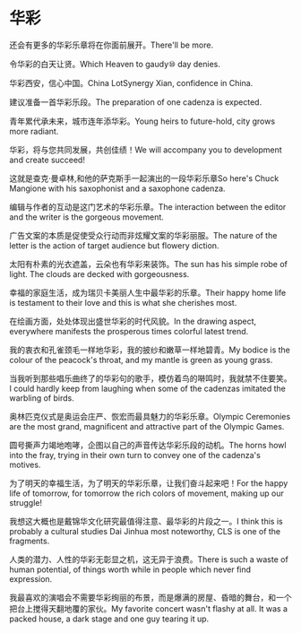 # 华彩

<p><span class="chinese">还会有更多的华彩乐章将在你面前展开。</span><span class="english">There'll be more.</span></p>

<p><span class="chinese">令华彩的白天让贤。</span><span class="english">Which Heaven to gaudy⑩ day denies.</span></p>

<p><span class="chinese">华彩西安，信心中国。</span><span class="english">China LotSynergy Xian, confidence in China.</span></p>

<p><span class="chinese">建议准备一首华彩乐段。</span><span class="english">The preparation of one cadenza is expected.</span></p>

<p><span class="chinese">青年累代承未来，城市连年添华彩。</span><span class="english">Young heirs to future-hold, city grows more radiant.</span></p>

<p><span class="chinese">华彩，将与您共同发展，共创佳绩！</span><span class="english">We will accompany you to development and create succeed!</span></p>

<p><span class="chinese">这就是查克·曼卓林,和他的萨克斯手一起演出的一段华彩乐章</span><span class="english">So here's Chuck Mangione with his saxophonist and a saxophone cadenza.</span></p>

<p><span class="chinese">编辑与作者的互动是这门艺术的华彩乐章。</span><span class="english">The interaction between the editor and the writer is the gorgeous movement.</span></p>

<p><span class="chinese">广告文案的本质是促使受众行动而非炫耀文案的华彩丽服。</span><span class="english">The nature of the letter is the action of target audience but flowery diction.</span></p>

<p><span class="chinese">太阳有朴素的光衣遮盖，云朵也有华彩来装饰。</span><span class="english">The sun has his simple robe of light. The clouds are decked with gorgeousness.</span></p>

<p><span class="chinese">幸福的家庭生活，成为瑞贝卡美丽人生中最华彩的乐章。</span><span class="english">Their happy home life is testament to their love and this is what she cherishes most.</span></p>

<p><span class="chinese">在绘画方面，处处体现出盛世华彩的时代风貌。</span><span class="english">In the drawing aspect, everywhere manifests the prosperous times colorful latest trend.</span></p>

<p><span class="chinese">我的衷衣和孔雀颈毛一样地华彩，我的披纱和嫩草一样地碧青。</span><span class="english">My bodice is the colour of the peacock's throat, and my mantle is green as young grass.</span></p>

<p><span class="chinese">当我听到那些唱乐曲终了的华彩句的歌手，模仿着鸟的啭鸣时，我就禁不住要笑。</span><span class="english">I could hardly keep from laughing when some of the cadenzas imitated the warbling of birds.</span></p>

<p><span class="chinese">奥林匹克仪式是奥运会庄严、恢宏而最具魅力的华彩乐章。</span><span class="english">Olympic Ceremonies are the most grand, magnificent and attractive part of the Olympic Games.</span></p>

<p><span class="chinese">圆号撕声力竭地咆哮，企图以自己的声音传达华彩乐段的动机。</span><span class="english">The horns howl into the fray, trying in their own turn to convey one of the cadenza's motives.</span></p>

<p><span class="chinese">为了明天的幸福生活，为了明天的华彩乐章，让我们奋斗起来吧！</span><span class="english">For the happy life of tomorrow, for tomorrow the rich colors of movement, making up our struggle!</span></p>

<p><span class="chinese">我想这大概也是戴锦华文化研究最值得注意、最华彩的片段之一。</span><span class="english">I think this is probably a cultural studies Dai Jinhua most noteworthy, CLS is one of the fragments.</span></p>

<p><span class="chinese">人类的潜力、人性的华彩无彰显之机，这无异于浪费。</span><span class="english">There is such a waste of human potential, of things worth while in people which never find expression.</span></p>

<p><span class="chinese">我最喜欢的演唱会不需要华彩绚丽的布景，而是爆满的房屋、昏暗的舞台，和一个把台上搅得天翻地覆的家伙。</span><span class="english">My favorite concert wasn't flashy at all. It was a packed house, a dark stage and one guy tearing it up.</span></p>

